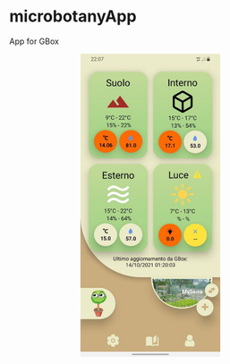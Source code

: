 # microbotanyApp
App for GBox

<p align="center"><img src="./Image/photo1634414970.jpeg" width="250"/></p>
